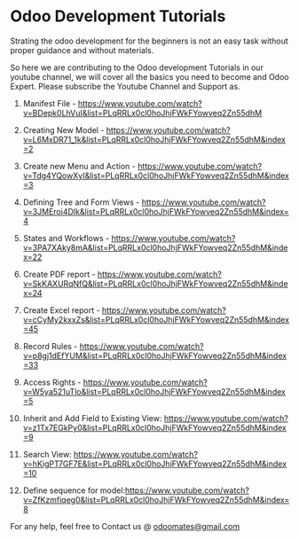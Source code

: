 # Odoo Development Tutorials

Strating the odoo development for the beginners is not an easy task without proper guidance and without materials. 

So here we  are contributing to the Odoo development Tutorials in our youtube channel, we will cover all the basics you need to become and Odoo Expert. Please subscribe the Youtube Channel and Support as.


1. Manifest File - https://www.youtube.com/watch?v=BDepk0LhVuI&list=PLqRRLx0cl0hoJhjFWkFYowveq2Zn55dhM
2. Creating New Model - https://www.youtube.com/watch?v=L6MxDR71_1k&list=PLqRRLx0cl0hoJhjFWkFYowveq2Zn55dhM&index=2
3. Create new Menu and Action - https://www.youtube.com/watch?v=Tdg4YQowXyI&list=PLqRRLx0cl0hoJhjFWkFYowveq2Zn55dhM&index=3
4. Defining Tree and Form Views - https://www.youtube.com/watch?v=3JMEroi4DIk&list=PLqRRLx0cl0hoJhjFWkFYowveq2Zn55dhM&index=4
5. States and Workflows - https://www.youtube.com/watch?v=3PA7XAky8mA&list=PLqRRLx0cl0hoJhjFWkFYowveq2Zn55dhM&index=22
6. Create PDF report - https://www.youtube.com/watch?v=SkKAXURqNfQ&list=PLqRRLx0cl0hoJhjFWkFYowveq2Zn55dhM&index=24
7. Create Excel report - https://www.youtube.com/watch?v=cCyMy2kxxZs&list=PLqRRLx0cl0hoJhjFWkFYowveq2Zn55dhM&index=45
8. Record Rules - https://www.youtube.com/watch?v=p8gj1dEfYUM&list=PLqRRLx0cl0hoJhjFWkFYowveq2Zn55dhM&index=33
9. Access Rights - https://www.youtube.com/watch?v=W5ya521uTlo&list=PLqRRLx0cl0hoJhjFWkFYowveq2Zn55dhM&index=5
10. Inherit and Add Field to Existing View: https://www.youtube.com/watch?v=z1Tx7EGkPy0&list=PLqRRLx0cl0hoJhjFWkFYowveq2Zn55dhM&index=9

11. Search View: https://www.youtube.com/watch?v=hKigPT7GF7E&list=PLqRRLx0cl0hoJhjFWkFYowveq2Zn55dhM&index=10
12. Define sequence for model:https://www.youtube.com/watch?v=ZfKzmfiqeg0&list=PLqRRLx0cl0hoJhjFWkFYowveq2Zn55dhM&index=8


For any help, feel free to Contact us @ odoomates@gmail.com
